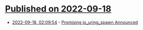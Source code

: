 # [Published on 2022-09-18](index.md)

* [2022-09-18, 02:09:54](https://lobste.rs/s/slqdnc/promising_io_uring_spawn_announced) - [Promising io_uring_spawn Announced](https://www.phoronix.com/news/Linux-LPC2022-io_uring_spawn)
